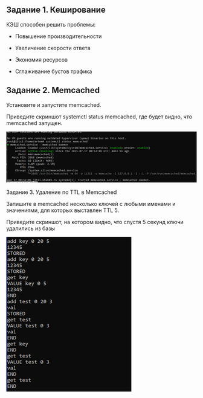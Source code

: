 
## Задание 1. Кеширование

КЭШ способен решить проблемы:

- Повышение производительности

- Увеличение скорости ответа

- Экономия ресурсов
  
- Сглаживание бустов трафика
  
## Задание 2. Memcached
Установите и запустите memcached.

Приведите скриншот systemctl status memcached, где будет видно, что memcached запущен.



![task 2 ](https://github.com/Padawan18/databases/blob/main/task%202.png)


Задание 3. Удаление по TTL в Memcached

Запишите в memcached несколько ключей с любыми именами и значениями, для которых выставлен TTL 5.

Приведите скриншот, на котором видно, что спустя 5 секунд ключи удалились из базы

![task 3 ](https://github.com/Padawan18/databases/blob/main/task%203.png)
